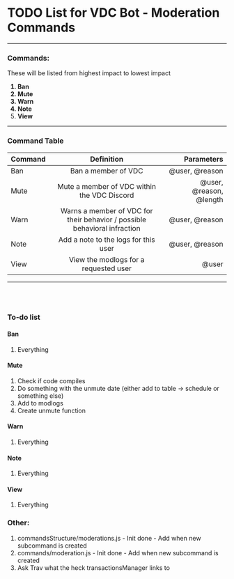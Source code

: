 # TODO List for VDC Bot - Moderation Commands
---

### Commands:
These will be listed from highest impact to lowest impact

<strong> <list>
1. Ban
2. Mute
3. Warn
4. Note
5. View
</strong> </list>

---

### Command Table
| Command      |  Definition        | Parameters    |
| :---------- | :----------:       | ----------:  |
|  Ban  | Ban a member of VDC| @user, @reason|
|  Mute | Mute a member of VDC within the VDC Discord | @user, @reason, @length |
|  Warn  | Warns a member of VDC for their behavior / possible behavioral infraction | @user, @reason |
|  Note  | Add a note to the logs for this user | @user, @reason |
|  View  | View the modlogs for a requested user | @user 

---

<br/> 
<br/>

### To-do list


#### Ban
1. Everything

#### Mute
1. Check if code compiles
2. Do something with the unmute date (either add to table -> schedule or something else)
3. Add to modlogs
4. Create unmute function

#### Warn
1. Everything

#### Note
1. Everything

#### View
1. Everything

### Other:
1. commandsStructure/moderations.js - Init done - Add when new subcommand is created
2. commands/moderation.js           - Init done - Add when new subcommand is created
3. Ask Trav what the heck transactionsManager links to